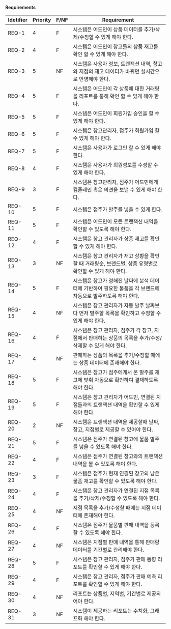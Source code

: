 **Requirements**

| Idetifier | Priority | F/NF | Requirement                                                  |
| --------- | -------- | ---- | ------------------------------------------------------------ |
| REQ-1     | 4        | F    | 시스템은 어드민이 상품 데이터를 추가/삭제/수정할 수 있게 해야 한다. |
| REQ-2     | 4        | F    | 시스템은 어드민이 창고들의 상품 재고를 확인 할 수  있게 해야 한다. |
| REQ-3     | 5        | NF   | 시스템은 사용자 정보, 트랜잭션 내역, 창고와 지점의  재고 데이터가 바뀌면 실시간으로 반영해야 한다. |
| REQ-4     | 5        | F    | 시스템은 어드민이 각 상품에 대한 거래량을 리포트를  통해 확인 할 수 있게 해야 한다. |
| REQ-5     | 5        | F    | 시스템은 어드민이 회원가입 승인을 할 수 있게 해야  한다.     |
| REQ-6     | 5        | F    | 시스템은 창고관리자, 점주가 회원가입 할 수 있게 해야  한다.  |
| REQ-7     | 5        | F    | 시스템은 사용자가 로그인 할 수 있게 해야 한다.               |
| REQ-8     | 4        | F    | 시스템은 사용자가 회원정보를 수정할 수 있게 해야  한다.      |
| REQ-9     | 3        | F    | 시스템은 창고관리자, 점주가 어드민에게 컴플레인 혹은  의견을 보낼 수 있게 해야 한다. |
| REQ-10    | 5        | F    | 시스템은 점주가 발주를 넣을 수 있게 한다.                    |
| REQ-11    | 5        | F    | 시스템은 어드민이 모든 트랜잭션 내역을 확인할 수  있도록 해야 한다. |
| REQ-12    | 4        | F    | 시스템은 창고 관리자가 상품 재고를 확인할 수 있게  해야 한다. |
| REQ-13    | 3        | NF   | 시스템은 창고 관리자가 재고 상황을 확인할 때  거래량순, 브랜드별, 상품 유형별로 확인할 수 있게 해야 한다. |
| REQ-14    | 5        | F    | 시스템은 창고가 정해진 날짜에 분석 데이터에 기반하여  필요한 물품을 각 브랜드에 자동으로 발주하도록 해야 한다. |
| REQ-15    | 4        | NF   | 시스템은 창고 관리자가 자동 발주 날짜보다 먼저 발주할  목록을 확인하고 수정할 수 있게 해야 한다. |
| REQ-16    | 4        | F    | 시스템은 창고 관리자, 점주가 각 창고, 지점에서  판매하는 상품의 목록을 추가/수정/삭제할 수 있게 해야 한다. |
| REQ-17    | 4        | NF   | 판매하는 상품의 목록을 추가/수정할 때에는 상품  데이터에 존재해야 한다. |
| REQ-18    | 5        | F    | 시스템은 창고가 점주에게서 온 발주를 재고에 맞춰  자동으로 확인하여 결재하도록 해야 한다. |
| REQ-19    | 5        | F    | 시스템은 창고 관리자가 어드민, 연결된 지점들과의  트랜잭션 내역을 확인할 수 있게 해야 한다. |
| REQ-20    | 2        | NF   | 시스템은 트랜잭션 내역을 제공할때 날짜, 창고,  지점별로 제공할 수 있어야 한다. |
| REQ-21    | 5        | F    | 시스템은 점주가 연결된 창고에 물품 발주를 넣을 수  있도록 해야 한다. |
| REQ-22    | 4        | F    | 시스템은 점주가 연결된 창고와의 트랜잭션 내역을 볼 수  있도록 해야 한다. |
| REQ-23    | 3        | F    | 시스템은 점주가 현재 연결된 창고의 남은 물품 재고를  확인할 수 있도록 해야 한다. |
| REQ-24    | 4        | F    | 시스템은 창고 관리자가 연결된 지점 목록을  추가/삭제/수정할 수 있도록 해야 한다. |
| REQ-25    | 4        | NF   | 지점 목록을 추가/수정할 때에는 지점 데이터에 존재해야  한다. |
| REQ-26    | 4        | F    | 시스템은 점주가 물품별 판매 내역을 등록할 수 있도록  해야 한다. |
| REQ-27    | 4        | NF   | 시스템은 지점별 판매 내역을 통해 판매량 데이터를  기간별로 관리해야 한다. |
| REQ-28    | 5        | F    | 시스템은 창고 관리자, 점주가 판매 동향 리포트를  확인할 수 있게 해야 한다. |
| REQ-29    | 4        | F    | 시스템은 창고 관리자, 점주가 판매 예측 리포트를  확인할 수 있게 해야 한다. |
| REQ-30    | 4        | NF   | 리포트는 상품별, 지역별, 기간별로 제공되어야 한다.           |
| REQ-31    | 3        | NF   | 시스템이 제공하는 리포트는 수치화, 그래프화 해야  한다.      |